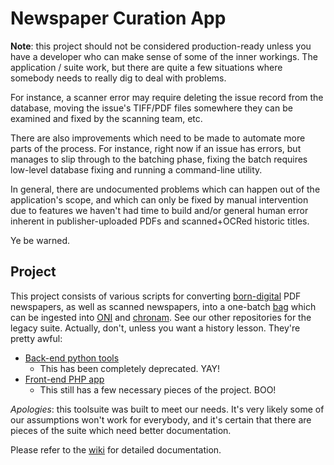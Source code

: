 Newspaper Curation App
===

**Note**: this project should not be considered production-ready unless you
have a developer who can make sense of some of the inner workings.  The
application / suite work, but there are quite a few situations where somebody
needs to really dig to deal with problems.

For instance, a scanner error may require deleting the issue record from the
database, moving the issue's TIFF/PDF files somewhere they can be examined and
fixed by the scanning team, etc.

There are also improvements which need to be made to automate more parts of the
process.  For instance, right now if an issue has errors, but manages to slip
through to the batching phase, fixing the batch requires low-level database
fixing and running a command-line utility.

In general, there are undocumented problems which can happen out of the
application's scope, and which can only be fixed by manual intervention due to
features we haven't had time to build and/or general human error inherent in
publisher-uploaded PDFs and scanned+OCRed historic titles.

Ye be warned.

Project
---

This project consists of various scripts for converting
[born-digital](https://en.wikipedia.org/wiki/Born-digital) PDF newspapers, as
well as scanned newspapers, into a one-batch
[bag](https://en.wikipedia.org/wiki/BagIt) which can be ingested into
[ONI](https://github.com/open-oni/open-oni) and
[chronam](https://github.com/LibraryOfCongress/chronam).  See our other
repositories for the legacy suite.  Actually, don't, unless you want a history
lesson.  They're pretty awful:

- [Back-end python tools](https://github.com/uoregon-libraries/pdf-to-chronam)
  - This has been completely deprecated.  YAY!
- [Front-end PHP app](https://github.com/uoregon-libraries/pdf-to-chronam-admin)
  - This still has a few necessary pieces of the project.  BOO!

*Apologies*: this toolsuite was built to meet our needs.  It's very likely some
of our assumptions won't work for everybody, and it's certain that there are
pieces of the suite which need better documentation.

Please refer to the
[wiki](https://github.com/uoregon-libraries/newspaper-curation-app/wiki) for
detailed documentation.
